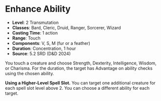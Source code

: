 # Enhance Ability

- **Level**: 2 Transmutation
- **Classes**: Bard, Cleric, Druid, Ranger, Sorcerer, Wizard
- **Casting Time**: 1 action
- **Range**: Touch
- **Components**: V, S, M (fur or a feather)
- **Duration**: Concentration, 1 hour
- **Source**: 5.2 SRD (D&D 2024)

You touch a creature and choose Strength, Dexterity, Intelligence, Wisdom, or Charisma. For the duration, the target has Advantage on ability checks using the chosen ability.

**Using a Higher-Level Spell Slot.** You can target one additional creature for each spell slot level above 2. You can choose a different ability for each target.
